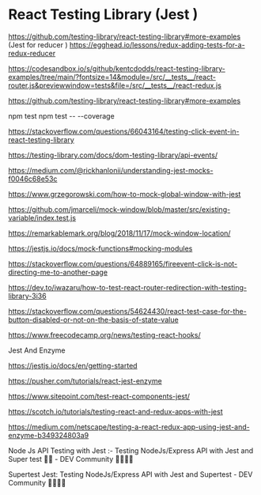 # React Testing Library (Jest )


https://github.com/testing-library/react-testing-library#more-examples
(Jest for reducer )
https://egghead.io/lessons/redux-adding-tests-for-a-redux-reducer

https://codesandbox.io/s/github/kentcdodds/react-testing-library-examples/tree/main/?fontsize=14&module=/src/__tests__/react-router.js&previewwindow=tests&file=/src/__tests__/react-redux.js


https://github.com/testing-library/react-testing-library#more-examples

npm test 
npm test -- --coverage

https://stackoverflow.com/questions/66043164/testing-click-event-in-react-testing-library

https://testing-library.com/docs/dom-testing-library/api-events/

https://medium.com/@rickhanlonii/understanding-jest-mocks-f0046c68e53c

https://www.grzegorowski.com/how-to-mock-global-window-with-jest

https://github.com/jmarceli/mock-window/blob/master/src/existing-variable/index.test.js

https://remarkablemark.org/blog/2018/11/17/mock-window-location/

https://jestjs.io/docs/mock-functions#mocking-modules

https://stackoverflow.com/questions/64889165/fireevent-click-is-not-directing-me-to-another-page

https://dev.to/iwazaru/how-to-test-react-router-redirection-with-testing-library-3i36

https://stackoverflow.com/questions/54624430/react-test-case-for-the-button-disabled-or-not-on-the-basis-of-state-value

https://www.freecodecamp.org/news/testing-react-hooks/

Jest And Enzyme
 
https://jestjs.io/docs/en/getting-started

https://pusher.com/tutorials/react-jest-enzyme

https://www.sitepoint.com/test-react-components-jest/

https://scotch.io/tutorials/testing-react-and-redux-apps-with-jest

https://medium.com/netscape/testing-a-react-redux-app-using-jest-and-enzyme-b349324803a9

Node Js API Testing with Jest :-
Testing NodeJs/Express API with Jest and Super test 🐧🐧 - DEV Community 👩‍💻👨‍💻

Supertest Jest: Testing NodeJs/Express API with Jest and Supertest - DEV Community 👩‍💻👨‍💻
